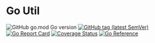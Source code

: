 # Go Util

![GitHub go.mod Go version](https://img.shields.io/github/go-mod/go-version/bySouffle/bysutil?style=flat-square)
[![GitHub tag (latest SemVer)](https://img.shields.io/github/tag/bySouffle/bysutil)](https://github.com/bySouffle/bysutil)
[![Go Report Card](https://goreportcard.com/badge/github.com/bySouffle/bysutil)](https://goreportcard.com/report/github.com/bySouffle/bysutil)
[![Coverage Status](https://coveralls.io/repos/github/bySouffle/bysutil/badge.svg?branch=master)](https://coveralls.io/github/bySouffle/bysutil?branch=master)
[![Go Reference](https://pkg.go.dev/badge/github.com/bySouffle/bysutil.svg)](https://pkg.go.dev/github.com/bySouffle/bysutil)